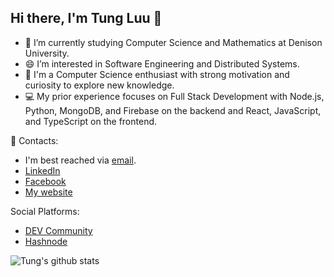 ## Hi there, I'm Tung Luu 👋

- 🔭 I’m currently studying Computer Science and Mathematics at Denison University.
- 😄 I’m interested in Software Engineering and Distributed Systems.
- 🧐 I'm a Computer Science enthusiast with strong motivation and curiosity to explore new knowledge.
- 💻 My prior experience focuses on Full Stack Development with Node.js, Python, MongoDB, and Firebase on the backend and React, JavaScript, and TypeScript on the frontend.

📧 Contacts:
- I'm best reached via [email](mailto:luukhanhtung2002@gmail.com).
- [LinkedIn](https://www.linkedin.com/in/tung-luu/)
- [Facebook](https://www.facebook.com/TungKLuu/)
- [My website](https://tung2389.github.io/)
<!--
- 💬 Ask me about ...
- 📫 How to reach me: ...
- 😄 Pronouns: ...
- ⚡ Fun fact: ...
-->

Social Platforms:
- [DEV Community](https://dev.to/tung2389)
- [Hashnode](https://hashnode.com/@tung2389)



![Tung's github stats](https://github-readme-stats.vercel.app/api?username=tung2389&show_icons=true)

<!-- ![Top Languages](https://github-readme-stats.vercel.app/api/top-langs/?username=tung2389) -->

